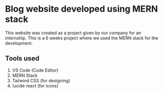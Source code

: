 # Blog website developed using MERN stack
This website was created as a project given by our company for an internship. This is a 6 weeks project where we used the MERN stack for the development.

## Tools used
1. VS Code (Code Editor)
2. MERN Stack
3. Tailwind CSS (for designing)
4. lucide react (for icons)




